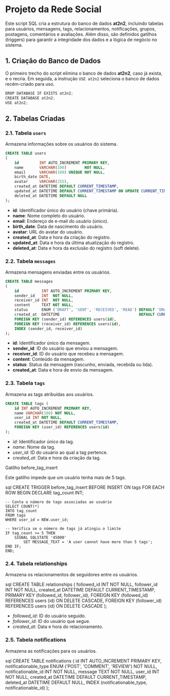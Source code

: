 # Projeto da Rede Social

Este script SQL cria a estrutura do banco de dados **at2n2**, incluindo tabelas para usuários, mensagens, tags, relacionamentos, notificações, grupos, postagens, comentários e avaliações. Além disso, são definidos gatilhos (triggers) para garantir a integridade dos dados e a lógica de negócio no sistema.

## 1. Criação do Banco de Dados

O primeiro trecho do script elimina o banco de dados **at2n2**, caso já exista, e o recria. Em seguida, a instrução `USE at2n2` seleciona o banco de dados recém-criado para uso.

```javascript
DROP DATABASE IF EXISTS at2n2;
CREATE DATABASE at2n2;
USE at2n2;
```

## 2. Tabelas Criadas

### 2.1. Tabela `users`

Armazena informações sobre os usuários do sistema.

```sql
CREATE TABLE users
(
    id         INT AUTO_INCREMENT PRIMARY KEY,
    name       VARCHAR(100)        NOT NULL,
    email      VARCHAR(100) UNIQUE NOT NULL,
    birth_date DATE,
    avatar     VARCHAR(255),
    created_at DATETIME DEFAULT CURRENT_TIMESTAMP,
    updated_at DATETIME DEFAULT CURRENT_TIMESTAMP ON UPDATE CURRENT_TIMESTAMP,
    deleted_at DATETIME DEFAULT NULL
);
```

* **id**: Identificador único do usuário (chave primária).
* **name**: Nome completo do usuário.
* **email**: Endereço de e-mail do usuário (único).
* **birth\_date**: Data de nascimento do usuário.
* **avatar**: URL do avatar do usuário.
* **created\_at**: Data e hora da criação do registro.
* **updated\_at**: Data e hora da última atualização do registro.
* **deleted\_at**: Data e hora da exclusão do registro (soft delete).

### 2.2. Tabela `messages`

Armazena mensagens enviadas entre os usuários.

```sql
CREATE TABLE messages
(
    id          INT AUTO_INCREMENT PRIMARY KEY,
    sender_id   INT  NOT NULL,
    receiver_id INT  NOT NULL,
    content     TEXT NOT NULL,
    status      ENUM ('DRAFT', 'SENT', 'RECEIVED', 'READ') DEFAULT 'DRAFT',
    created_at  DATETIME                                   DEFAULT CURRENT_TIMESTAMP,
    FOREIGN KEY (sender_id) REFERENCES users(id),
    FOREIGN KEY (receiver_id) REFERENCES users(id),
    INDEX (sender_id, receiver_id)
);
```

* **id**: Identificador único da mensagem.
* **sender\_id**: ID do usuário que enviou a mensagem.
* **receiver\_id**: ID do usuário que recebeu a mensagem.
* **content**: Conteúdo da mensagem.
* **status**: Status da mensagem (rascunho, enviada, recebida ou lida).
* **created\_at**: Data e hora de envio da mensagem.

### 2.3. Tabela `tags`

Armazena as tags atribuídas aos usuários.

```sql
CREATE TABLE tags (
    id INT AUTO_INCREMENT PRIMARY KEY,
    name VARCHAR(100) NOT NULL,
    user_id INT NOT NULL,
    created_at DATETIME DEFAULT CURRENT_TIMESTAMP,
    FOREIGN KEY (user_id) REFERENCES users(id)
);
```
* *id*: Identificador único da tag.
* *name*: Nome da tag.
* *user\_id*: ID do usuário ao qual a tag pertence.
* *created\_at*: Data e hora da criação da tag.

Gatilho before_tag_insert

Este gatilho impede que um usuário tenha mais de 5 tags.

sql
CREATE TRIGGER before_tag_insert
    BEFORE INSERT
    ON tags
    FOR EACH ROW
BEGIN
    DECLARE tag_count INT;

    -- Conta o número de tags associadas ao usuário
    SELECT COUNT(*)
    INTO tag_count
    FROM tags
    WHERE user_id = NEW.user_id;

    -- Verifica se o número de tags já atingiu o limite
    IF tag_count >= 5 THEN
        SIGNAL SQLSTATE '45000'
            SET MESSAGE_TEXT = 'A user cannot have more than 5 tags';
    END IF;
    END;


### 2.4. Tabela relationships

Armazena os relacionamentos de seguidores entre os usuários.

sql
CREATE TABLE relationships
(
    followed_id INT NOT NULL,
    follower_id INT NOT NULL,
    created_at  DATETIME DEFAULT CURRENT_TIMESTAMP,
    PRIMARY KEY (followed_id, follower_id),
    FOREIGN KEY (followed_id) REFERENCES users (id) ON DELETE CASCADE,
    FOREIGN KEY (follower_id) REFERENCES users (id) ON DELETE CASCADE
);


* *followed\_id*: ID do usuário seguido.
* *follower\_id*: ID do usuário que segue.
* *created\_at*: Data e hora do relacionamento.

### 2.5. Tabela notifications

Armazena as notificações para os usuários.

sql
CREATE TABLE notifications
(
    id                    INT AUTO_INCREMENT PRIMARY KEY,
    notificationable_type ENUM ('POST', 'COMMENT', 'REVIEW') NOT NULL,
    notificationable_id   INT                                NOT NULL,
    message               TEXT                               NOT NULL,
    user_id               INT                                NOT NULL,
    created_at            DATETIME DEFAULT CURRENT_TIMESTAMP,
    deleted_at            DATETIME DEFAULT NULL,
    INDEX (notificationable_type, notificationable_id)
);


